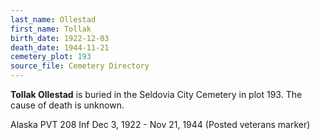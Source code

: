 ```yaml
---
last_name: Ollestad
first_name: Tollak
birth_date: 1922-12-03
death_date: 1944-11-21
cemetery_plot: 193
source_file: Cemetery Directory
---
```

**Tollak   Ollestad** is buried in the Seldovia City Cemetery in plot 193.  The cause of death is unknown.



Alaska PVT 208 Inf Dec 3, 1922 - Nov 21, 1944 (Posted veterans marker)

